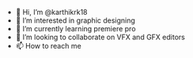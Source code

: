 - 👋 Hi, I’m @karthikrk18
- 👀 I’m interested in graphic designing 
- 🌱 I’m currently learning premiere pro
- 💞️ I’m looking to collaborate on VFX and GFX editors
- 📫 How to reach me 

<!---
karthikrk18/karthikrk18 is a ✨ special ✨ repository because its `README.md` (this file) appears on your GitHub profile.
You can click the Preview link to take a look at your changes.
--->

